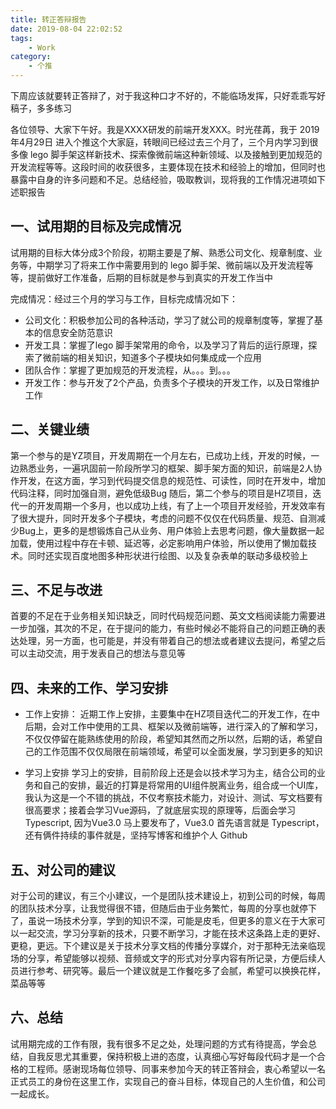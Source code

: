 ```yaml
---
title: 转正答辩报告
date: 2019-08-04 22:02:52
tags:
    - Work
category: 
    - 个推
---
```

下周应该就要转正答辩了，对于我这种口才不好的，不能临场发挥，只好乖乖写好稿子，多多练习

<!-- more -->
各位领导、大家下午好。我是XXXX研发的前端开发XXX。时光荏苒，我于 2019年4月29日 进入个推这个大家庭，转眼间已经过去三个月了，三个月内学习到很多像 lego 脚手架这样新技术、探索像微前端这种新领域、以及接触到更加规范的开发流程等等。这段时间的收获很多，主要体现在技术和经验上的增加，但同时也暴露中自身的许多问题和不足。总结经验，吸取教训，现将我的工作情况进项如下述职报告

## 一、试用期的目标及完成情况
试用期的目标大体分成3个阶段，初期主要是了解、熟悉公司文化、规章制度、业务等，中期学习了将来工作中需要用到的 lego 脚手架、微前端以及开发流程等等，提前做好工作准备，后期的目标就是参与到真实的开发工作当中

完成情况：经过三个月的学习与工作，目标完成情况如下：
- 公司文化：积极参加公司的各种活动，学习了就公司的规章制度等，掌握了基本的信息安全防范意识
- 开发工具：掌握了lego 脚手架常用的命令，以及学习了背后的运行原理，探索了微前端的相关知识，知道多个子模块如何集成成一个应用
- 团队合作：掌握了更加规范的开发流程，从。。。到。。。
- 开发工作：参与开发了2个产品，负责多个子模块的开发工作，以及日常维护工作

## 二、关键业绩
第一个参与的是YZ项目，开发周期在一个月左右，已成功上线，开发的时候，一边熟悉业务，一遍巩固前一阶段所学习的框架、脚手架方面的知识，前端是2人协作开发，在这方面，学习到代码提交信息的规范性、可读性，同时在开发中，增加代码注释，同时加强自测，避免低级Bug
随后，第二个参与的项目是HZ项目，迭代一的开发周期一个多月，也以成功上线，有了上一个项目开发经验，开发效率有了很大提升，同时开发多个子模块，考虑的问题不仅仅在代码质量、规范、自测减少Bug上，更多的是想锻炼自己从业务、用户体验上去思考问题，像大量数据一起加载，使用过程中存在卡顿、延迟等，必定影响用户体验，所以使用了懒加载技术。同时还实现百度地图多种形状进行绘图、以及复杂表单的联动多级校验上

## 三、不足与改进
首要的不足在于业务相关知识缺乏，同时代码规范问题、英文文档阅读能力需要进一步加强，其次的不足，在于提问的能力，有些时候必不能将自己的问题正确的表达处理，另一方面，也可能是，并没有带着自己的想法或者建议去提问，希望之后可以主动交流，用于发表自己的想法与意见等


## 四、未来的工作、学习安排
- 工作上安排：
  近期工作上安排，主要集中在HZ项目迭代二的开发工作，在中后期，会对工作中使用的工具、框架以及微前端等，进行深入的了解和学习，不仅仅停留在能熟练使用的阶段，希望知其然而之所以然，后期的话，希望自己的工作范围不仅仅局限在前端领域，希望可以全面发展，学习到更多的知识

- 学习上安排
  学习上的安排，目前阶段上还是会以技术学习为主，结合公司的业务和自己的安排，最近的打算是将常用的UI组件脱离业务，组合成一个UI库，我认为这是一个不错的挑战，不仅考察技术能力，对设计、测试、写文档要有很高要求；接着会学习Vue源码，了就底层实现的原理等，后面会学习 Typescript, 因为Vue3.0 马上要发布了，Vue3.0 首先语言就是 Typescript，还有俩件持续的事件就是，坚持写博客和维护个人 Github 

## 五、对公司的建议
对于公司的建议，有三个小建议，一个是团队技术建设上，初到公司的时候，每周的团队技术分享，让我觉得很不错，但随后由于业务繁忙，每周的分享也就停下了，虽说一场技术分享，学到的知识不深，可能是皮毛，但更多的意义在于大家可以一起交流，学习分享新的技术，只要不断学习，才能在技术这条路上走的更好、更稳，更远。下个建议是关于技术分享文档的传播分享媒介，对于那种无法亲临现场的分享，希望能够以视频、音频或文字的形式对分享内容有所记录，方便后续人员进行参考、研究等。最后一个建议就是工作餐吃多了会腻，希望可以换换花样，菜品等等

## 六、总结
试用期完成的工作有限，我有很多不足之处，处理问题的方式有待提高，学会总结，自我反思尤其重要，保持积极上进的态度，认真细心写好每段代码才是一个合格的工程师。感谢现场每位领导、同事来参加今天的转正答辩会，衷心希望以一名正式员工的身份在这里工作，实现自己的奋斗目标，体现自己的人生价值，和公司一起成长。

